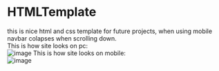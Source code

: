 # HTMLTemplate
this is nice html and css template for future projects, when using mobile navbar colapses when scrolling down.  
This is how site looks on pc:  
![image](https://github.com/mariusmeik/HTMLTemplate/assets/61392793/83f127ac-c6db-49ab-b079-28f23465e3d1)
This is how site looks on mobile:  
![image](https://github.com/mariusmeik/HTMLTemplate/assets/61392793/5b47a6c3-f572-46a1-9f09-1dca2b49b5e2)
